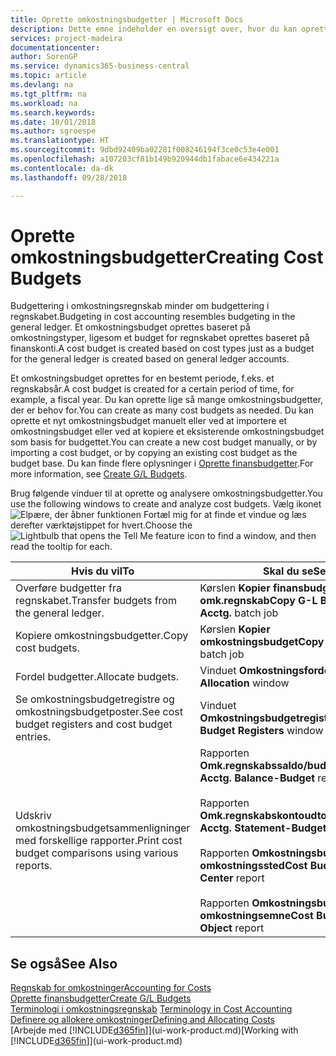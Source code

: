 ```yaml
---
title: Oprette omkostningsbudgetter | Microsoft Docs
description: Dette emne indeholder en oversigt over, hvor du kan oprette og analysere omkostningsbudgetter.
services: project-madeira
documentationcenter: 
author: SorenGP
ms.service: dynamics365-business-central
ms.topic: article
ms.devlang: na
ms.tgt_pltfrm: na
ms.workload: na
ms.search.keywords: 
ms.date: 10/01/2018
ms.author: sgroespe
ms.translationtype: HT
ms.sourcegitcommit: 9dbd92409ba02281f008246194f3ce0c53e4e001
ms.openlocfilehash: a107203cf81b149b920944db1fabace6e434221a
ms.contentlocale: da-dk
ms.lasthandoff: 09/28/2018

---
```

# <a name="creating-cost-budgets"></a><span data-ttu-id="e4451-103">Oprette omkostningsbudgetter</span><span class="sxs-lookup"><span data-stu-id="e4451-103">Creating Cost Budgets</span></span>
<span data-ttu-id="e4451-104">Budgettering i omkostningsregnskab minder om budgettering i regnskabet.</span><span class="sxs-lookup"><span data-stu-id="e4451-104">Budgeting in cost accounting resembles budgeting in the general ledger.</span></span> <span data-ttu-id="e4451-105">Et omkostningsbudget oprettes baseret på omkostningstyper, ligesom et budget for regnskabet oprettes baseret på finanskonti.</span><span class="sxs-lookup"><span data-stu-id="e4451-105">A cost budget is created based on cost types just as a budget for the general ledger is created based on general ledger accounts.</span></span>  

<span data-ttu-id="e4451-106">Et omkostningsbudget oprettes for en bestemt periode, f.eks. et regnskabsår.</span><span class="sxs-lookup"><span data-stu-id="e4451-106">A cost budget is created for a certain period of time, for example, a fiscal year.</span></span> <span data-ttu-id="e4451-107">Du kan oprette lige så mange omkostningsbudgetter, der er behov for.</span><span class="sxs-lookup"><span data-stu-id="e4451-107">You can create as many cost budgets as needed.</span></span> <span data-ttu-id="e4451-108">Du kan oprette et nyt omkostningsbudget manuelt eller ved at importere et omkostningsbudget eller ved at kopiere et eksisterende omkostningsbudget som basis for budgettet.</span><span class="sxs-lookup"><span data-stu-id="e4451-108">You can create a new cost budget manually, or by importing a cost budget, or by copying an existing cost budget as the budget base.</span></span> <span data-ttu-id="e4451-109">Du kan finde flere oplysninger i [Oprette finansbudgetter](finance-how-create-budgets.md).</span><span class="sxs-lookup"><span data-stu-id="e4451-109">For more information, see [Create G/L Budgets](finance-how-create-budgets.md).</span></span>

<span data-ttu-id="e4451-110">Brug følgende vinduer til at oprette og analysere omkostningsbudgetter.</span><span class="sxs-lookup"><span data-stu-id="e4451-110">You use the following windows to create and analyze cost budgets.</span></span> <span data-ttu-id="e4451-111">Vælg ikonet ![Elpære, der åbner funktionen Fortæl mig](media/ui-search/search_small.png "Fortæl mig, hvad du vil foretage dig") for at finde et vindue og læs derefter værktøjstippet for hvert.</span><span class="sxs-lookup"><span data-stu-id="e4451-111">Choose the ![Lightbulb that opens the Tell Me feature](media/ui-search/search_small.png "Tell me what you want to do") icon to find a window, and then read the tooltip for each.</span></span>

|<span data-ttu-id="e4451-112">Hvis du vil</span><span class="sxs-lookup"><span data-stu-id="e4451-112">To</span></span>|<span data-ttu-id="e4451-113">Skal du se</span><span class="sxs-lookup"><span data-stu-id="e4451-113">See</span></span>|  
|--------|---------|  
|<span data-ttu-id="e4451-114">Overføre budgetter fra regnskabet.</span><span class="sxs-lookup"><span data-stu-id="e4451-114">Transfer budgets from the general ledger.</span></span>|<span data-ttu-id="e4451-115">Kørslen **Kopier finansbudget til omk.regnskab**</span><span class="sxs-lookup"><span data-stu-id="e4451-115">**Copy G-L Budget to Cost Acctg.** batch job</span></span>|  
|<span data-ttu-id="e4451-116">Kopiere omkostningsbudgetter.</span><span class="sxs-lookup"><span data-stu-id="e4451-116">Copy cost budgets.</span></span>|<span data-ttu-id="e4451-117">Kørslen **Kopier omkostningsbudget**</span><span class="sxs-lookup"><span data-stu-id="e4451-117">**Copy Cost Budget** batch job</span></span>|  
|<span data-ttu-id="e4451-118">Fordel budgetter.</span><span class="sxs-lookup"><span data-stu-id="e4451-118">Allocate budgets.</span></span>|<span data-ttu-id="e4451-119">Vinduet **Omkostningsfordeling**</span><span class="sxs-lookup"><span data-stu-id="e4451-119">**Cost Allocation** window</span></span>|  
|<span data-ttu-id="e4451-120">Se omkostningsbudgetregistre og omkostningsbudgetposter.</span><span class="sxs-lookup"><span data-stu-id="e4451-120">See cost budget registers and cost budget entries.</span></span>|<span data-ttu-id="e4451-121">Vinduet **Omkostningsbudgetregistre**</span><span class="sxs-lookup"><span data-stu-id="e4451-121">**Cost Budget Registers** window</span></span>|  
|<span data-ttu-id="e4451-122">Udskriv omkostningsbudgetsammenligninger med forskellige rapporter.</span><span class="sxs-lookup"><span data-stu-id="e4451-122">Print cost budget comparisons using various reports.</span></span>|<span data-ttu-id="e4451-123">Rapporten **Omk.regnskabssaldo/budget**</span><span class="sxs-lookup"><span data-stu-id="e4451-123">**Cost Acctg. Balance-Budget** report</span></span><br /><br /> <span data-ttu-id="e4451-124">Rapporten **Omk.regnskabskontoudtog/budget**</span><span class="sxs-lookup"><span data-stu-id="e4451-124">**Cost Acctg. Statement-Budget** report</span></span><br /><br /> <span data-ttu-id="e4451-125">Rapporten **Omkostningsbudget efter omkostningssted**</span><span class="sxs-lookup"><span data-stu-id="e4451-125">**Cost Budget by Cost Center** report</span></span><br /><br /> <span data-ttu-id="e4451-126">Rapporten **Omkostningsbudget efter omkostningsemne**</span><span class="sxs-lookup"><span data-stu-id="e4451-126">**Cost Budget by Cost Object** report</span></span>|  

## <a name="see-also"></a><span data-ttu-id="e4451-127">Se også</span><span class="sxs-lookup"><span data-stu-id="e4451-127">See Also</span></span>  
[<span data-ttu-id="e4451-128">Regnskab for omkostninger</span><span class="sxs-lookup"><span data-stu-id="e4451-128">Accounting for Costs</span></span>](finance-manage-cost-accounting.md)  
[<span data-ttu-id="e4451-129">Oprette finansbudgetter</span><span class="sxs-lookup"><span data-stu-id="e4451-129">Create G/L Budgets</span></span>](finance-how-create-budgets.md)  
<span data-ttu-id="e4451-130">[Terminologi i omkostningsregnskab](finance-terminology-in-cost-accounting.md) </span><span class="sxs-lookup"><span data-stu-id="e4451-130">[Terminology in Cost Accounting](finance-terminology-in-cost-accounting.md) </span></span>  
[<span data-ttu-id="e4451-131">Definere og allokere omkostninger</span><span class="sxs-lookup"><span data-stu-id="e4451-131">Defining and Allocating Costs</span></span>](finance-define-and-allocate-costs.md)  
<span data-ttu-id="e4451-132">[Arbejde med [!INCLUDE[d365fin](includes/d365fin_md.md)]](ui-work-product.md)</span><span class="sxs-lookup"><span data-stu-id="e4451-132">[Working with [!INCLUDE[d365fin](includes/d365fin_md.md)]](ui-work-product.md)</span></span>

